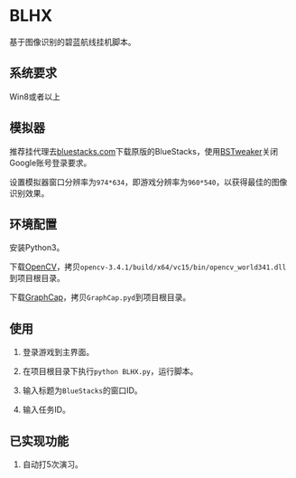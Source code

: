 # BLHX

基于图像识别的碧蓝航线挂机脚本。

## 系统要求

Win8或者以上

## 模拟器

推荐挂代理去[bluestacks.com](https://www.bluestacks.com/)下载原版的BlueStacks，使用[BSTweaker](https://forum.xda-developers.com/general/general/bluestacks-tweaker-2-tool-modifing-t3622681)关闭Google账号登录要求。

设置模拟器窗口分辨率为`974*634`，即游戏分辨率为`960*540`，以获得最佳的图像识别效果。

## 环境配置

安装Python3。

下载[OpenCV](https://github.com/opencv/opencv)，拷贝`opencv-3.4.1/build/x64/vc15/bin/opencv_world341.dll`到项目根目录。

下载[GraphCap](https://github.com/GiriMind/GraphCap)，拷贝`GraphCap.pyd`到项目根目录。

## 使用

1. 登录游戏到主界面。

2. 在项目根目录下执行`python BLHX.py`，运行脚本。

3. 输入标题为`BlueStacks`的窗口ID。

4. 输入任务ID。

## 已实现功能

1. 自动打5次演习。
